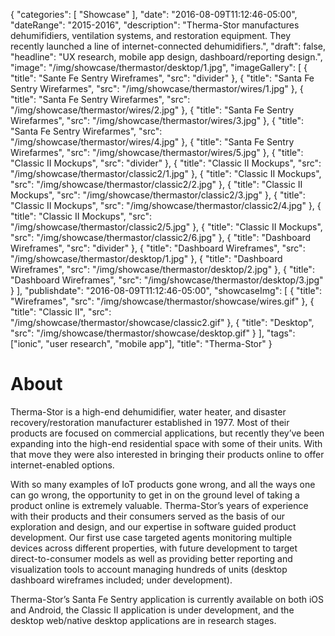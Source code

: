 {
   "categories": [
      "Showcase"
   ],
   "date": "2016-08-09T11:12:46-05:00",
   "dateRange": "2015-2016",
   "description": "Therma-Stor manufactures dehumifidiers, ventilation systems, and restoration equipment. They recently launched a line of internet-connected dehumidifiers.",
   "draft": false,
   "headline": "UX research, mobile app design, dashboard/reporting design.",
   "image": "/img/showcase/thermastor/desktop/1.jpg",
   "imageGallery": [
     {
       "title": "Sante Fe Sentry Wireframes",
       "src": "divider"
     },
     {
       "title": "Santa Fe Sentry Wirefarmes",
       "src": "/img/showcase/thermastor/wires/1.jpg"
     },
     {
       "title": "Santa Fe Sentry Wirefarmes",
       "src": "/img/showcase/thermastor/wires/2.jpg"
     },
     {
       "title": "Santa Fe Sentry Wirefarmes",
       "src": "/img/showcase/thermastor/wires/3.jpg"
     },
     {
       "title": "Santa Fe Sentry Wirefarmes",
       "src": "/img/showcase/thermastor/wires/4.jpg"
     },
     {
       "title": "Santa Fe Sentry Wirefarmes",
       "src": "/img/showcase/thermastor/wires/5.jpg"
     },
     {
       "title": "Classic II Mockups",
       "src": "divider"
     },
     {
       "title": "Classic II Mockups",
       "src": "/img/showcase/thermastor/classic2/1.jpg"
     },
     {
       "title": "Classic II Mockups",
       "src": "/img/showcase/thermastor/classic2/2.jpg"
     },
     {
       "title": "Classic II Mockups",
       "src": "/img/showcase/thermastor/classic2/3.jpg"
     },
     {
       "title": "Classic II Mockups",
       "src": "/img/showcase/thermastor/classic2/4.jpg"
     },
     {
       "title": "Classic II Mockups",
       "src": "/img/showcase/thermastor/classic2/5.jpg"
     },
     {
       "title": "Classic II Mockups",
       "src": "/img/showcase/thermastor/classic2/6.jpg"
     },
     {
       "title": "Dashboard Wireframes",
       "src": "divider"
     },
     {
       "title": "Dashboard Wireframes",
       "src": "/img/showcase/thermastor/desktop/1.jpg"
     },
     {
       "title": "Dashboard Wireframes",
       "src": "/img/showcase/thermastor/desktop/2.jpg"
     },
     {
       "title": "Dashboard Wireframes",
       "src": "/img/showcase/thermastor/desktop/3.jpg"
     }
   ],
   "publishdate": "2016-08-09T11:12:46-05:00",
   "showcaseImg": [
     {
       "title": "Wireframes",
       "src": "/img/showcase/thermastor/showcase/wires.gif"
     },
     {
       "title": "Classic II",
       "src": "/img/showcase/thermastor/showcase/classic2.gif"
     },
     {
       "title": "Desktop",
       "src": "/img/showcase/thermastor/showcase/desktop.gif"
     }
   ],
   "tags": ["ionic", "user research", "mobile app"],
   "title": "Therma-Stor"
}

# About

Therma-Stor is a high-end dehumidifier, water heater, and disaster recovery/restoration manufacturer established in 1977. Most of their products are focused on commercial applications, but recently they’ve been expanding into the high-end residential space with some of their units. With that move they were also interested in bringing their products online to offer internet-enabled options.

With so many examples of IoT products gone wrong, and all the ways one can go wrong, the opportunity to get in on the ground level of taking a product online is extremely valuable. Therma-Stor’s years of experience with their products and their consumers served as the basis of our exploration and design, and our expertise in software guided product development. Our first use case targeted agents monitoring multiple devices across different properties, with future development to target direct-to-consumer models as well as providing better reporting and visualization tools to account managing hundreds of units (desktop dashboard wireframes included; under development).

Therma-Stor’s Santa Fe Sentry application is currently available on both iOS and Android, the Classic II application is under development, and the desktop web/native desktop applications are in research stages.
